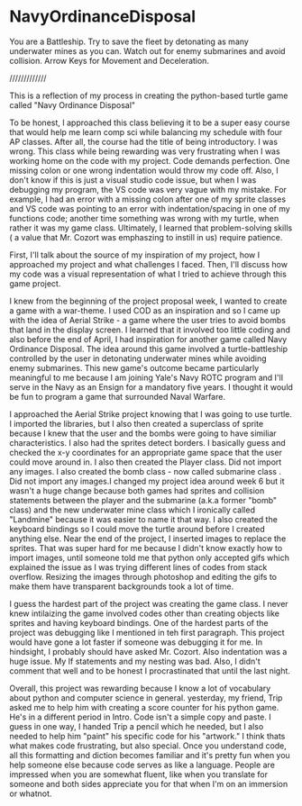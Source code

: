 # NavyOrdinanceDisposal
You are a Battleship. Try to save the fleet by detonating as many underwater mines as you can. Watch out for enemy submarines and avoid collision. Arrow Keys for Movement and Deceleration. 

/////////////

This is a reflection of my process in creating the python-based turtle game called "Navy Ordinance Disposal"

To be honest, I approached this class believing it to be a super easy course that would help me learn comp sci while balancing my schedule with four AP classes. After all, the course had the title of being introductory. I was wrong. This class while being rewarding was very frustrating when I was working home on the code with my project. Code demands perfection. One missing colon or one wrong indentation would throw my code off. Also, I don't know if this is just a visual studio code issue, but when I was debugging my program, the VS code was very vague with my mistake. For example, I had an error with a missing colon after one of my sprite classes and VS code was pointing to an error with indentation/spacing in one of my functions code; another time something was wrong with my turtle, when rather it was my game class. Ultimately, I learned that problem-solving skills ( a value that Mr. Cozort was emphaszing to instill in us) require patience. 

First, I'll talk about the source of my inspiration of my project, how I approached my project and what challenges I faced. Then, I'll discuss how my code was a visual representation of what I tried to achieve through this game project. 

I knew from the beginning of the project proposal week, I wanted to create a game with a war-theme. I used COD as an inspiration and so I came up with the idea of Aerial Strike - a game where the user tries to avoid bombs that land in the display screen. I learned that it involved too little coding and also before the end of April, I had inspiration for another game called Navy Ordinance Disposal. The idea around this game involved a turtle-battleship controlled by the user in detonating underwater mines while avoiding enemy submarines. This new game's outcome became particularly meaningful to me because I am joining Yale's Navy ROTC program and I'll serve in the Navy as an Ensign for a mandatory five years. I thought it would be fun to program a game that surrounded Naval Warfare. 

I approached the Aerial Strike project knowing that I was going to use turtle. I imported the libraries, but I also then created a superclass of sprite because I knew that the user and the bombs were going to have similiar characteristics. I also had the sprites detect borders. I basically guess and checked the x-y coordinates for an appropriate game space that the user could move around in. I also then created the Player class. Did not import any images. I also created the bomb class - now called submarine class . Did not import any images.I changed my project idea around week 6 but it wasn't a huge change because both games had sprites and collision statements between the player and the submarine (a.k.a former "bomb" class) and the new underwater mine class which I ironically called "Landmine" because it was easier to name it that way. I also created the keyboard bindings so I could move the turtle around before I created anything else. Near the end of the project, I inserted images to replace the sprites. That was super hard for me because I didn't know exactly how to import images, until someone told me that python only accepted gifs which explained the issue as I was trying different lines of codes from stack overflow. Resizing the images through photoshop and editing the gifs to make them have transparent backgrounds took a lot of time. 

I guess the hardest part of the project was creating the game class. I never knew intilaizing the game involved codes other than creating objects like sprites and having keyboard bindings. One of the hardest parts of the project was debugging like I mentioned in teh first paragraph. This project would have gone a lot faster if someone was debugging it for me. In hindsight, I probably should have asked Mr. Cozort. Also indentation was a huge issue. My If statements and my nesting was bad. Also, I didn't comment that well and to be honest I procrastinated that until the last night. 

Overall, this project was rewarding because I know a lot of vocabulary about python and computer science in general. yesterday, my friend, Trip asked me to help him with creating a score counter for his python game. He's in a different period in Intro. Code isn't a simple copy and paste. I guess in one way, I handed Trip a pencil which he needed, but I also needed to help him "paint" his specific code for his "artwork." I think thats what makes code frustrating, but also special. Once you understand code, all this formatting and diction becomes familiar and it's pretty fun when you help someone else because code serves as like a language. People are impressed when you are somewhat fluent, like when you translate for someone and both sides appreciate you for that when I'm on an immersion or whatnot. 
